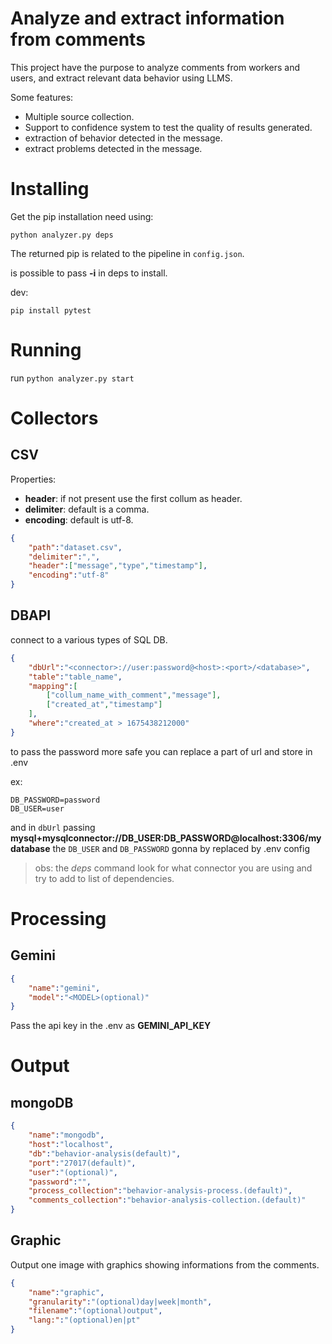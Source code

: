 # Analyze and extract information from comments

This project have the purpose to analyze comments from workers and users, and extract relevant data behavior using LLMS.

Some features:

* Multiple source collection.
* Support to confidence system to test the quality of results generated.
* extraction of behavior detected in the message.
* extract problems detected in the message.

# Installing

Get the pip installation need using:
```shell
python analyzer.py deps
```
The returned pip is related to the pipeline in `config.json`.

is possible to pass **-i** in deps to install.

dev:
```shell
pip install pytest
```

# Running

run `python analyzer.py start`

# Collectors
## CSV

Properties:
- **header**: if not present use the first collum as header.
- **delimiter**: default is a comma.
- **encoding**: default is utf-8.

```json
{
    "path":"dataset.csv",
    "delimiter":",",
    "header":["message","type","timestamp"],
    "encoding":"utf-8"
}
```
## DBAPI

connect to a various types of SQL DB.

```json
{
    "dbUrl":"<connector>://user:password@<host>:<port>/<database>",
    "table":"table_name",
    "mapping":[
        ["collum_name_with_comment","message"],
        ["created_at","timestamp"]
    ],
    "where":"created_at > 1675438212000"
}
```
to pass the password more safe you can replace a part of url and store in .env


ex:
```env
DB_PASSWORD=password
DB_USER=user 
```

and in `dbUrl` passing **mysql+mysqlconnector://DB_USER:DB_PASSWORD@localhost:3306/mydatabase**
the `DB_USER` and `DB_PASSWORD` gonna by replaced by .env config

>obs: the *deps* command look for what connector you are using and try to add to list of dependencies.

# Processing

## Gemini

```json
{
    "name":"gemini",
    "model":"<MODEL>(optional)"
}
```
Pass the api key in the .env as **GEMINI_API_KEY**

# Output 

## mongoDB

```json
{
    "name":"mongodb",
    "host":"localhost",
    "db":"behavior-analysis(default)",
    "port":"27017(default)",
    "user":"(optional)",
    "password":"",
    "process_collection":"behavior-analysis-process.(default)",
    "comments_collection":"behavior-analysis-collection.(default)"
}
```

## Graphic

Output one image with graphics showing informations from the comments.

```json
{
    "name":"graphic",
    "granularity":"(optional)day|week|month",
    "filename":"(optional)output",
    "lang:":"(optional)en|pt"
}
```